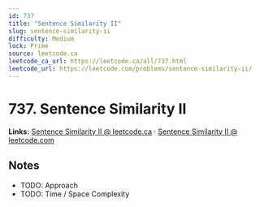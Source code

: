 ```yaml
--- 
id: 737
title: "Sentence Similarity II"
slug: sentence-similarity-ii
difficulty: Medium
lock: Prime
source: leetcode.ca
leetcode_ca_url: https://leetcode.ca/all/737.html
leetcode_url: https://leetcode.com/problems/sentence-similarity-ii/
---
```


# 737. Sentence Similarity II

**Links:** [Sentence Similarity II @ leetcode.ca](https://leetcode.ca/all/737.html) · [Sentence Similarity II @ leetcode.com](https://leetcode.com/problems/sentence-similarity-ii/)

## Notes
- TODO: Approach
- TODO: Time / Space Complexity
